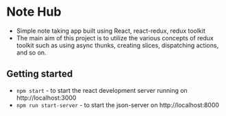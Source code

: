 # Note Hub
- Simple note taking app built using React, react-redux, redux toolkit
- The main aim of this project is to utilize the various concepts of redux toolkit such as using async thunks, creating slices, dispatching actions, and so on.

## Getting started
- `npm start` - to start the react development server running on http://localhost:3000
- `npm run start-server` - to start the json-server on http://localhost:8000

